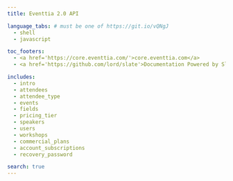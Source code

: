 ```yaml
---
title: Eventtia 2.0 API

language_tabs: # must be one of https://git.io/vQNgJ
  - shell
  - javascript

toc_footers:
  - <a href='https://core.eventtia.com/'>core.eventtia.com</a>
  - <a href='https://github.com/lord/slate'>Documentation Powered by Slate</a>

includes:
  - intro
  - attendees
  - attendee_type
  - events
  - fields
  - pricing_tier
  - speakers
  - users
  - workshops
  - commercial_plans
  - account_subscriptions
  - recovery_password

search: true
---
```

